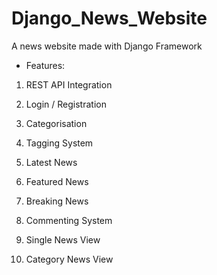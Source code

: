 # Django_News_Website
A news website made with Django Framework


* Features: 

1. REST API Integration

2. Login / Registration 

3. Categorisation

4. Tagging System

5. Latest News

6. Featured News

7. Breaking News

8. Commenting System

9. Single News View

10. Category News View
